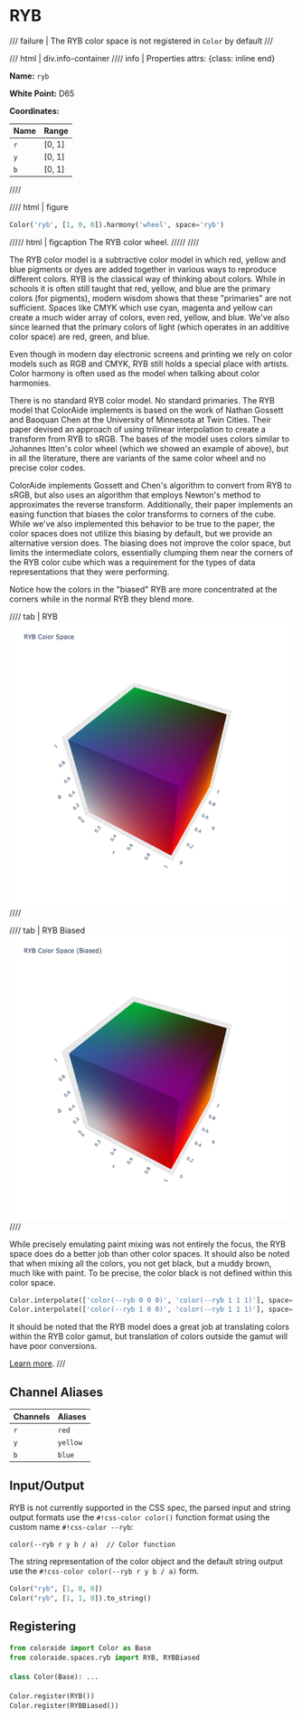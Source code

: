 # RYB

/// failure | The RYB color space is not registered in `Color` by default
///

/// html | div.info-container
//// info | Properties
    attrs: {class: inline end}

**Name:** `ryb`

**White Point:** D65

**Coordinates:**

Name | Range
---- | -----
`r`  | [0, 1]
`y`  | [0, 1]
`b`  | [0, 1]

////

//// html | figure

```py play wheel
Color('ryb', [1, 0, 0]).harmony('wheel', space='ryb')
```
///// html | figcaption
The RYB color wheel.
/////
////

The RYB color model is a subtractive color model in which red, yellow and blue pigments or dyes are added together
in various ways to reproduce different colors. RYB is the classical way of thinking about colors. While in schools it
is often still taught that red, yellow, and blue are the primary colors (for pigments), modern wisdom shows that these
"primaries" are not sufficient. Spaces like CMYK which use cyan, magenta and yellow can create a much wider array of
colors, even red, yellow, and blue. We've also since learned that the primary colors of light (which operates in an
additive color space) are red, green, and blue.

Even though in modern day electronic screens and printing we rely on color models such as RGB and CMYK, RYB still holds
a special place with artists. Color harmony is often used as the model when talking about color harmonies.

There is no standard RYB color model. No standard primaries. The RYB model that ColorAide implements is based on the
work of Nathan Gossett and Baoquan Chen at the University of Minnesota at Twin Cities. Their paper devised an approach
of using trilinear interpolation to create a transform from RYB to sRGB. The bases of the model uses colors similar to
Johannes Itten's color wheel (which we showed an example of above), but in all the literature, there are variants of the
same color wheel and no precise color codes.

ColorAide implements Gossett and Chen's algorithm to convert from RYB to sRGB, but also uses an algorithm that employs
Newton's method to approximates the reverse transform. Additionally, their paper implements an easing function that
biases the color transforms to corners of the cube. While we've also implemented this behavior to be true to the paper,
the color spaces does not utilize this biasing by default, but we provide an alternative version does. The biasing
does not improve the color space, but limits the intermediate colors, essentially clumping them near the corners of the
RYB color cube which was a requirement for the types of data representations that they were performing.

Notice how the colors in the "biased" RYB  are more concentrated at the corners while in the normal RYB they blend more.

//// tab | RYB
![RYB](../images/ryb-3d.png)
////

//// tab | RYB Biased
![RYB](../images/ryb-biased-3d.png)
////


While precisely emulating paint mixing was not entirely the focus, the RYB space does do a better job than other color
spaces. It should also be noted that when mixing all the colors, you not get black, but a muddy brown, much like with
paint. To be precise, the color black is not defined within this color space.

```py play
Color.interpolate(['color(--ryb 0 0 0)', 'color(--ryb 1 1 1)'], space='ryb')
Color.interpolate(['color(--ryb 1 0 0)', 'color(--ryb 1 1 1)'], space='ryb')
```

It should be noted that the RYB model does a great job at translating colors within the RYB color gamut, but translation
of colors outside the gamut will have poor conversions.

[Learn more](http://bahamas10.github.io/ryb/assets/ryb.pdf).
///

## Channel Aliases

Channels | Aliases
-------- | -------
`r`      | `red`
`y`      | `yellow`
`b`      | `blue`

## Input/Output

RYB is not currently supported in the CSS spec, the parsed input and string output formats use the
`#!css-color color()` function format using the custom name `#!css-color --ryb`:

```css-color
color(--ryb r y b / a)  // Color function
```

The string representation of the color object and the default string output use the
`#!css-color color(--ryb r y b / a)` form.

```py play
Color("ryb", [1, 0, 0])
Color("ryb", [1, 1, 0]).to_string()
```

## Registering

```py
from coloraide import Color as Base
from coloraide.spaces.ryb import RYB, RYBBiased

class Color(Base): ...

Color.register(RYB())
Color.register(RYBBiased())
```

